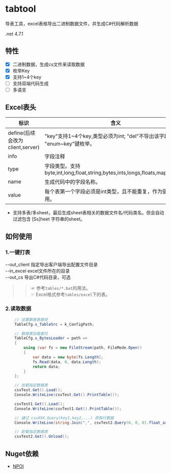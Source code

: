 # tabtool

导表工具，excel表格导出二进制数据文件，并生成C#代码解析数据

.net 4.7.1

## 特性

- [x] 二进制数据，生成cs文件来读取数据
- [x] 枚举Key
- [x] 支持1~4个key
- [ ] 支持双端代码生成
- [ ] 多语言

## Excel表头

| 标识   | 含义                                                                           |
| ------ | ------------------------------------------------------------------------------ |
| define(后续会改为client,server) | "key"支持1~4个key,类型必须为int; "del"不导出该字段; "enum~key"键枚举。         |
| info   | 字段注释                                                                       |
| type   | 字段类型。支持 byte,int,long,float,string,bytes,ints,longs,floats,map<int,int> |
| name   | 生成代码中的字段名称。                                                         |
| value  | 每个表第一个字段必须是int类型，且不能重复，作为键来使用。                      |

- 支持多表/多sheet，最后生成sheet表相关的数据文件名/代码类名。但会自动过滤包含 [Ss]heet 字符串的sheet。

## 如何使用

### 1.一键打表

--out_client 指定导出客户端导出配置文件目录<br>
--in_excel excel文件所在的目录<br>
--out_cs 导出C#代码目录，可选<br>
<!--   --out_server 导出服务器配置文件目录<br> -->
<!--   --out_cpp 导出C++代码目录，可选<br> -->

>>☞ 参考`tables/*.bat`的用法。</br>
 ☞ Excel格式参考`tables/excel`下的表。

### 2.读取数据

```csharp
    // 设置数据表路径
    TableCfg.s_TableSrc = k_ConfigPath;

    // 数据表加载委托
    TableCfg.s_BytesLoader = path =>
    {
        using (var fs = new FileStream(path, FileMode.Open))
        {
            var data = new byte[fs.Length];
            fs.Read(data, 0, data.Length);
            return data;
        }
    };

    // 加载指定数据表
    csvTest.Get().Load();
    Console.WriteLine(csvTest.Get().PrintTable());

    csvTest1.Get().Load();
    Console.WriteLine(csvTest1.Get().PrintTable());

    // 通过 csvXXX.Query(key1,key2,...) 获取行数据
    Console.WriteLine(string.Join(",", csvTest2.Query(0, 0, 0).float_arr));

    // 卸载指定数据表
    csvTest2.Get().Unload();
```

## Nuget依赖

- [NPOI](https://github.com/dotnetcore/NPOI)
